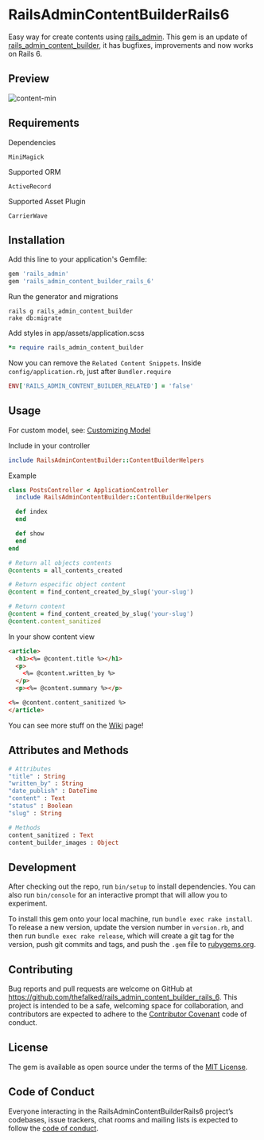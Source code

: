 # RailsAdminContentBuilderRails6

Easy way for create contents using [rails_admin](https://github.com/sferik/rails_admin).
This gem is an update of [rails_admin_content_builder](https://github.com/luizpicolo/rails_admin_content_builder), it has bugfixes, improvements and now works on Rails 6.


## Preview

![content-min](https://cloud.githubusercontent.com/assets/2979365/20011834/b0c61e4a-a28b-11e6-955c-cc487f43a880.jpg)

## Requirements

Dependencies

    MiniMagick

Supported ORM

    ActiveRecord

Supported Asset Plugin

    CarrierWave

## Installation
Add this line to your application's Gemfile:

```ruby
gem 'rails_admin'
gem 'rails_admin_content_builder_rails_6'
```

Run the generator and migrations

    rails g rails_admin_content_builder
    rake db:migrate

Add styles in app/assets/application.scss

```ruby
*= require rails_admin_content_builder
```

Now you can remove the `Related Content Snippets`. Inside `config/application.rb`, just after `Bundler.require`

```ruby
ENV['RAILS_ADMIN_CONTENT_BUILDER_RELATED'] = 'false'
```

## Usage

For custom model, see: [Customizing Model](https://github.com/luizpicolo/rails_admin_content_builder/wiki/Customizing-model)

Include in your controller

```ruby
include RailsAdminContentBuilder::ContentBuilderHelpers
```

Example

```ruby
class PostsController < ApplicationController
  include RailsAdminContentBuilder::ContentBuilderHelpers

  def index
  end

  def show
  end
end
```

```ruby
# Return all objects contents
@contents = all_contents_created

# Return especific object content
@content = find_content_created_by_slug('your-slug')

# Return content
@content = find_content_created_by_slug('your-slug')
@content.content_sanitized
```

In your show content view

```html
<article>
  <h1><%= @content.title %></h1>
  <p>
    <%= @content.written_by %>
  </p>
  <p><%= @content.summary %></p>

<%= @content.content_sanitized %>
</article>
```

You can see more stuff on the [Wiki](https://github.com/thefalked/rails_admin_content_builder_rails_6/wiki) page!

## Attributes and Methods

```ruby
# Attributes
"title" : String    
"written_by" : String    
"date_publish" : DateTime    
"content" : Text    
"status" : Boolean           
"slug" : String    

# Methods
content_sanitized : Text
content_builder_images : Object
```

## Development

After checking out the repo, run `bin/setup` to install dependencies. You can also run `bin/console` for an interactive prompt that will allow you to experiment.

To install this gem onto your local machine, run `bundle exec rake install`. To release a new version, update the version number in `version.rb`, and then run `bundle exec rake release`, which will create a git tag for the version, push git commits and tags, and push the `.gem` file to [rubygems.org](https://rubygems.org).

## Contributing

Bug reports and pull requests are welcome on GitHub at https://github.com/thefalked/rails_admin_content_builder_rails_6. This project is intended to be a safe, welcoming space for collaboration, and contributors are expected to adhere to the [Contributor Covenant](http://contributor-covenant.org) code of conduct.

## License

The gem is available as open source under the terms of the [MIT License](https://opensource.org/licenses/MIT).

## Code of Conduct

Everyone interacting in the RailsAdminContentBuilderRails6 project’s codebases, issue trackers, chat rooms and mailing lists is expected to follow the [code of conduct](https://github.com/[USERNAME]/rails_admin_content_builder_rails_6/blob/master/CODE_OF_CONDUCT.md).
